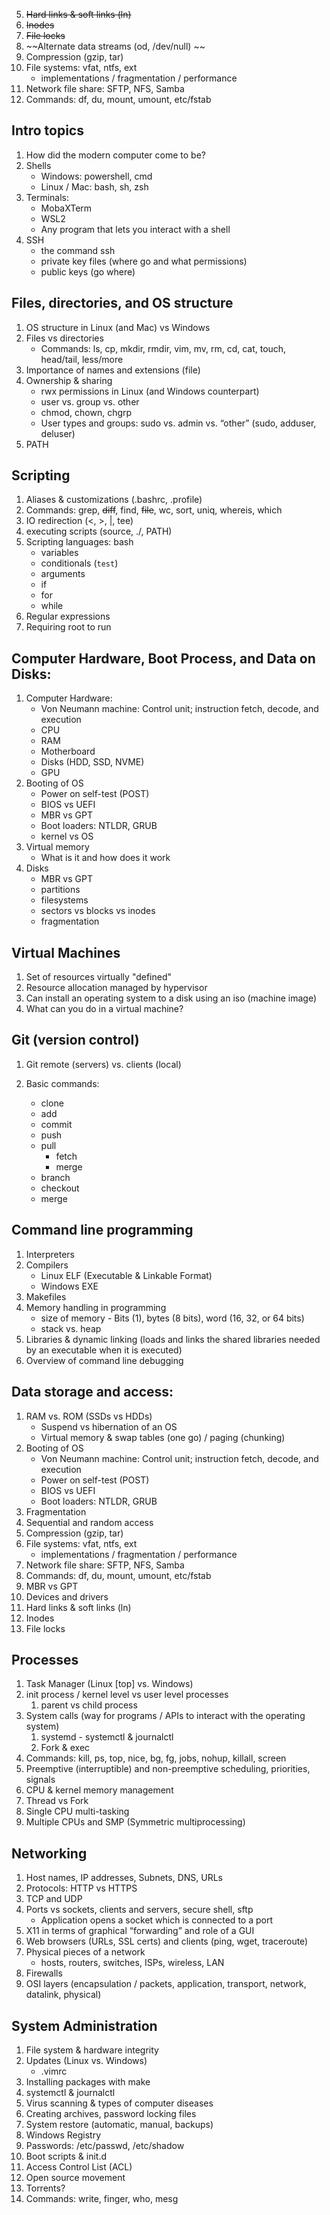 5. ~~Hard links & soft links (ln)~~
6. ~~Inodes~~
7. ~~File locks~~
8. ~~Alternate data streams (od, /dev/null) ~~
9. Compression (gzip, tar)
10. File systems: vfat, ntfs, ext
    - implementations / fragmentation / performance
11. Network file share: SFTP, NFS, Samba
12. Commands: df, du, mount, umount, etc/fstab

## Intro topics

1. How did the modern computer come to be?
2. Shells
   - Windows: powershell, cmd
   - Linux / Mac: bash, sh, zsh
3. Terminals:
   - MobaXTerm
   - WSL2
   - Any program that lets you interact with a shell
4. SSH
   - the command ssh
   - private key files (where go and what permissions)
   - public keys (go where)

## Files, directories, and OS structure

1. OS structure in Linux (and Mac) vs Windows
2. Files vs directories
   - Commands: ls, cp, mkdir, rmdir, vim, mv, rm, cd, cat, touch, head/tail, less/more
3. Importance of names and extensions (file)
4. Ownership & sharing
   - rwx permissions in Linux (and Windows counterpart)
   - user vs. group vs. other
   - chmod, chown, chgrp
   - User types and groups: sudo vs. admin vs. “other” (sudo, adduser, deluser)
5. PATH

## Scripting

1. Aliases & customizations (.bashrc, .profile)
2. Commands: grep, ~~diff~~, find, ~~file~~, wc, sort, uniq, whereis, which
3. IO redirection (<, >, |, tee)
4. executing scripts (source, ./, PATH)
5. Scripting languages: bash
   - variables
   - conditionals (`test`)
   - arguments
   - if
   - for
   - while
6. Regular expressions
7. Requiring root to run

## Computer Hardware, Boot Process, and Data on Disks:

1. Computer Hardware:
   - Von Neumann machine: Control unit; instruction fetch, decode, and execution
   - CPU
   - RAM
   - Motherboard
   - Disks (HDD, SSD, NVME)
   - GPU
2. Booting of OS
   - Power on self-test (POST)
   - BIOS vs UEFI
   - MBR vs GPT
   - Boot loaders: NTLDR, GRUB
   - kernel vs OS
3. Virtual memory
   - What is it and how does it work
4. Disks
   - MBR vs GPT
   - partitions
   - filesystems
   - sectors vs blocks vs inodes
   - fragmentation

## Virtual Machines

1. Set of resources virtually "defined"
2. Resource allocation managed by hypervisor
3. Can install an operating system to a disk using an iso (machine image)
4. What can you do in a virtual machine?

## Git (version control)

1. Git remote (servers) vs. clients (local)
2. Basic commands:

   - clone
   - add
   - commit
   - push
   - pull
     - fetch
     - merge
   - branch
   - checkout
   - merge

## Command line programming

1. Interpreters
2. Compilers
   - Linux ELF (Executable & Linkable Format)
   - Windows EXE
3. Makefiles
4. Memory handling in programming
   - size of memory - Bits (1), bytes (8 bits), word (16, 32, or 64 bits)
   - stack vs. heap
5. Libraries & dynamic linking (loads and links the shared libraries needed by an executable when it is executed)
6. Overview of command line debugging

## Data storage and access:

1. RAM vs. ROM (SSDs vs HDDs)
   - Suspend vs hibernation of an OS
   - Virtual memory & swap tables (one go) / paging (chunking)
2. Booting of OS
   - Von Neumann machine: Control unit; instruction fetch, decode, and execution
   - Power on self-test (POST)
   - BIOS vs UEFI
   - Boot loaders: NTLDR, GRUB
3. Fragmentation
4. Sequential and random access
5. Compression (gzip, tar)
6. File systems: vfat, ntfs, ext
   - implementations / fragmentation / performance
7. Network file share: SFTP, NFS, Samba
8. Commands: df, du, mount, umount, etc/fstab
9. MBR vs GPT
10. Devices and drivers
11. Hard links & soft links (ln)
12. Inodes
13. File locks

## Processes

1. Task Manager (Linux [top] vs. Windows)
2. init process / kernel level vs user level processes
   1. parent vs child process
3. System calls (way for programs / APIs to interact with the operating system)
   1. systemd - systemctl & journalctl
   2. Fork & exec
4. Commands: kill, ps, top, nice, bg, fg, jobs, nohup, killall, screen
5. Preemptive (interruptible) and non-preemptive scheduling, priorities, signals
6. CPU & kernel memory management
7. Thread vs Fork
8. Single CPU multi-tasking
9. Multiple CPUs and SMP (Symmetric multiprocessing)

## Networking

1. Host names, IP addresses, Subnets, DNS, URLs
2. Protocols: HTTP vs HTTPS
3. TCP and UDP
4. Ports vs sockets, clients and servers, secure shell, sftp
   - Application opens a socket which is connected to a port
5. X11 in terms of graphical “forwarding” and role of a GUI
6. Web browsers (URLs, SSL certs) and clients (ping, wget, traceroute)
7. Physical pieces of a network
   - hosts, routers, switches, ISPs, wireless, LAN
8. Firewalls
9. OSI layers (encapsulation / packets, application, transport, network, datalink, physical)

## System Administration

1. File system & hardware integrity
2. Updates (Linux vs. Windows)
   - .vimrc
3. Installing packages with make
4. systemctl & journalctl
5. Virus scanning & types of computer diseases
6. Creating archives, password locking files
7. System restore (automatic, manual, backups)
8. Windows Registry
9. Passwords: /etc/passwd, /etc/shadow
10. Boot scripts & init.d
11. Access Control List (ACL)
12. Open source movement
13. Torrents?
14. Commands: write, finger, who, mesg
